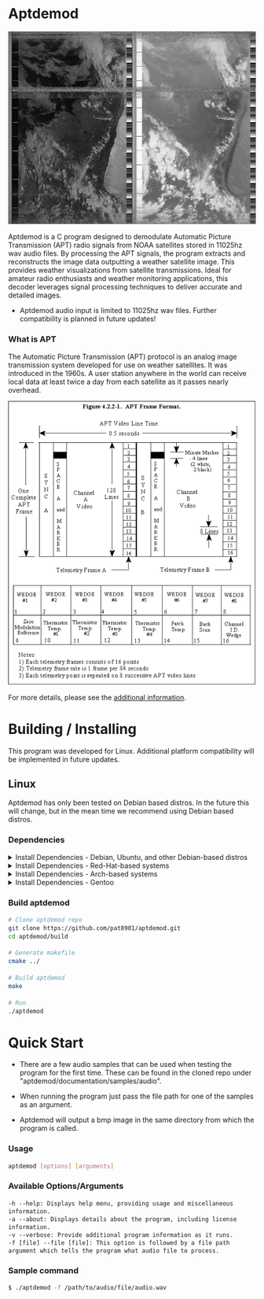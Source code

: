 # Aptdemod

![Img](argentina.png)

Aptdemod is a C program designed to demodulate Automatic Picture Transmission (APT) radio signals from NOAA satellites stored in 11025hz wav audio files. By processing the APT signals, the program extracts and reconstructs the image data outputting a weather satellite image. This provides weather visualizations from satellite transmissions. Ideal for amateur radio enthusiasts and weather monitoring applications, this decoder leverages signal processing techniques to deliver accurate and detailed images.

* Aptdemod audio input is limited to 11025hz wav files. Further compatibility is planned in future updates!

### What is APT
The Automatic Picture Transmission (APT) protocol is an analog image transmission system developed for use on weather satellites. It was introduced in the 1960s. A user station anywhere in the world can receive local data at least twice a day from each satellite as it passes nearly overhead.

![Img](NOAA_APT_Frame_Format.gif)

For more details, please see the [additional information](https://en.wikipedia.org/wiki/Automatic_picture_transmission).

# Building / Installing
This program was developed for Linux. Additional platform compatibility will be implemented in future updates.

## Linux
Aptdemod has only been tested on Debian based distros.
In the future this will change, but in the mean time we recommend using Debian based distros. 

### Dependencies

<details>

<summary>Install Dependencies - Debian, Ubuntu, and other Debian-based distros</summary>

```bash
sudo apt install git cmake build-essential libfftw3-dev libsndfile1-dev
```

</details>
<details>

<summary>Install Dependencies - Red-Hat-based systems</summary>

```bash
# TBA
```

</details>
<details>

<summary>Install Dependencies - Arch-based systems</summary>

```bash
# TBA
```

</details>
<details>

<summary>Install Dependencies - Gentoo</summary>

```bash
# TBA
```

</details>

### Build aptdemod
```bash
# Clone aptdemod repo
git clone https://github.com/pat8901/aptdemod.git
cd aptdemod/build

# Generate makefile
cmake ../

# Build aptdemod
make

# Run
./aptdemod
```

# Quick Start
* There are a few audio samples that can be used when testing the program for the first time. These can be found in the cloned repo under "aptdemod/documentation/samples/audio". 
* When running the program just pass the file path for one of the samples as an argument.

* Aptdemod will output a bmp image in the same directory from which the program is called.

### Usage
```bash
aptdemod [options] [arguments]
```

### Available Options/Arguments
```
-h --help: Displays help menu, providing usage and miscellaneous information.
-a --about: Displays details about the program, including license information.
-v --verbose: Provide additional program information as it runs.
-f [file] --file [file]: This option is followed by a file path argument which tells the program what audio file to process.
```

### Sample command
```bash
$ ./aptdemod -f /path/to/audio/file/audio.wav
```

